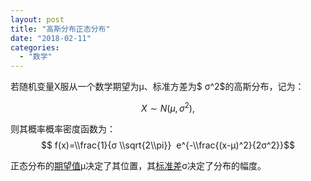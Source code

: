 ```yaml
---
layout: post
title: "高斯分布正态分布"
date: "2018-02-11"
categories: 
  - "数学"
---
```


若随机变量X服从一个数学期望为μ、标准方差为$ σ^2$的高斯分布，记为：

$$ X∼N(μ,σ^2),$$

则其概率概率密度函数为：$$ f(x)=\\frac{1}{σ \\sqrt{2\\pi}}  e^{-\\frac{(x-μ)^2}{2σ^2}}$$

正态分布的[期望值](http://zh.wikipedia.org/wiki/%E6%9C%9F%E6%9C%9B%E5%80%BC "期望值")μ决定了其位置，其[标准差](http://zh.wikipedia.org/wiki/%E6%A8%99%E6%BA%96%E5%B7%AE "标准差")σ决定了分布的幅度。
